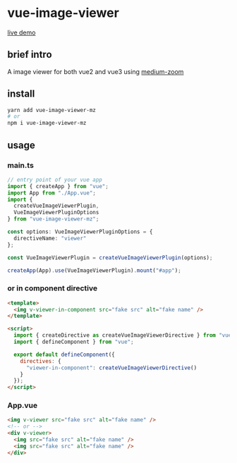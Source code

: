 # vue-image-viewer

[live demo](https://guygubaby.github.io/vue-image-viewer/)

## brief intro

A image viewer for both vue2 and vue3 using [medium-zoom](https://www.npmjs.com/package/medium-zoom)

## install

```bash
yarn add vue-image-viewer-mz
# or
npm i vue-image-viewer-mz
```

## usage

### main.ts

```ts
// entry point of your vue app
import { createApp } from "vue";
import App from "./App.vue";
import {
  createVueImageViewerPlugin,
  VueImageViewerPluginOptions
} from "vue-image-viewer-mz";

const options: VueImageViewerPluginOptions = {
  directiveName: "viewer"
};

const VueImageViewerPlugin = createVueImageViewerPlugin(options);

createApp(App).use(VueImageViewerPlugin).mount("#app");
```

### or in component directive

```html
<template>
  <img v-viewer-in-component src="fake src" alt="fake name" />
</template>

<script>
  import { createDirective as createVueImageViewerDirective } from "vue-image-viewer-mz";
  import { defineComponent } from "vue";

  export default defineComponent({
    directives: {
      "viewer-in-component": createVueImageViewerDirective()
    }
  });
</script>
```

### App.vue

```html
<img v-viewer src="fake src" alt="fake name" />
<!-- or -->
<div v-viewer>
  <img src="fake src" alt="fake name" />
  <img src="fake src" alt="fake name" />
</div>
```
